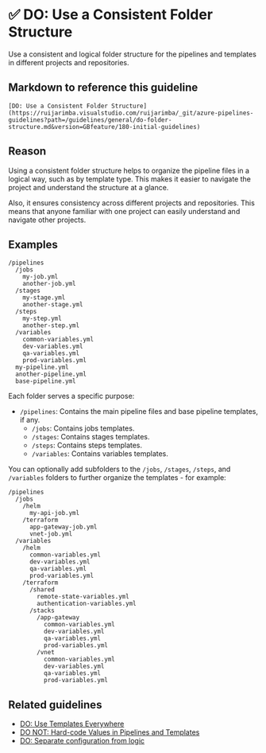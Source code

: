 # ✅ DO: Use a Consistent Folder Structure

Use a consistent and logical folder structure for the pipelines and templates
in different projects and repositories.

## Markdown to reference this guideline

```plaintext
[DO: Use a Consistent Folder Structure](https://ruijarimba.visualstudio.com/ruijarimba/_git/azure-pipelines-guidelines?path=/guidelines/general/do-folder-structure.md&version=GBfeature/180-initial-guidelines)
```

## Reason

Using a consistent folder structure helps to organize the pipeline files in a
logical way, such as by template type. This makes it easier to navigate the
project and understand the structure at a glance.

Also, it ensures consistency across different projects and repositories. This
means that anyone familiar with one project can easily understand and navigate
other projects.

## Examples

```plaintext
/pipelines
  /jobs
    my-job.yml
    another-job.yml
  /stages
    my-stage.yml
    another-stage.yml
  /steps
    my-step.yml
    another-step.yml
  /variables
    common-variables.yml
    dev-variables.yml
    qa-variables.yml
    prod-variables.yml
  my-pipeline.yml
  another-pipeline.yml
  base-pipeline.yml
```

Each folder serves a specific purpose:

- `/pipelines`: Contains the main pipeline files and base pipeline templates,
if any.
  - `/jobs`: Contains jobs templates.
  - `/stages`: Contains stages templates.
  - `/steps`: Contains steps templates.
  - `/variables`: Contains variables templates.

You can optionally add subfolders to the `/jobs`, `/stages`, `/steps`, and
`/variables` folders to further organize the templates - for example:

```plaintext
/pipelines
  /jobs
    /helm
      my-api-job.yml
    /terraform
      app-gateway-job.yml
      vnet-job.yml
  /variables
    /helm
      common-variables.yml
      dev-variables.yml
      qa-variables.yml
      prod-variables.yml
    /terraform
      /shared
        remote-state-variables.yml
        authentication-variables.yml
      /stacks
        /app-gateway
          common-variables.yml
          dev-variables.yml
          qa-variables.yml
          prod-variables.yml
        /vnet
          common-variables.yml
          dev-variables.yml
          qa-variables.yml
          prod-variables.yml
```

## Related guidelines

- [DO: Use Templates Everywhere](./do-templates-everywhere.md)
- [DO NOT: Hard-code Values in Pipelines and Templates](./donot-hard-code-values.md)
- [DO: Separate configuration from logic](../variables/do-separate-configuration.md)
